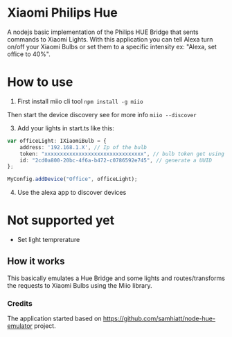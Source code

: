 # Xiaomi Philips Hue
A nodejs basic implementation of the Philips HUE Bridge that sents commands to Xiaomi Lights. With this application you can tell Alexa turn on/off your Xiaomi Bulbs or set them to a specific intensity ex: "Alexa, set office to 40%".

# How to use
1. First install miio cli tool
`npm install -g miio`

Then start the device discovery see for more info
`miio --discover`

3. Add your lights in start.ts like this:
``` TypeScript
var officeLight: IXiaomiBulb = {
    address: '192.168.1.X', // Ip of the bulb
    token: "xxxxxxxxxxxxxxxxxxxxxxxxxxxxxxxx", // bulb token get using miio cli tool
    id: "2cd0a800-20bc-4f6a-b472-c0786592e745", // generate a UUID
};

MyConfig.addDevice("Office", officeLight);
```

4. Use the alexa app to discover devices

# Not supported yet
- Set light temprerature

## How it works
This basically emulates a Hue Bridge and some lights and routes/transforms the requests to Xiaomi Bulbs using the Miio library.

### Credits
The application started based on https://github.com/samhiatt/node-hue-emulator project.
